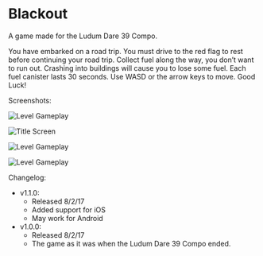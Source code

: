 # Blackout
A game made for the Ludum Dare 39 Compo.

You have embarked on a road trip.  You must drive to the red flag to rest before continuing your road trip.  Collect fuel along the way, you don’t want to run out.  Crashing into buildings will cause you to lose some fuel.  Each fuel canister lasts 30 seconds.  Use WASD or the arrow keys to move.  Good Luck!

Screenshots:

![Level Gameplay](http://brodyeller.com/ld39/screenshots/LudumDare39.gif)

![Title Screen](http://brodyeller.com/ld39/screenshots/Screenshot1.png)

![Level Gameplay](http://brodyeller.com/ld39/screenshots/Screenshot2.png)

![Level Gameplay](http://brodyeller.com/ld39/screenshots/Screenshot3.png)

Changelog:

* v1.1.0:
  * Released 8/2/17
  * Added support for iOS
  * May work for Android
* v1.0.0:
  * Released 8/2/17
  * The game as it was when the Ludum Dare 39 Compo ended.
